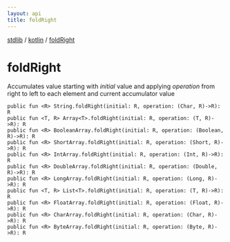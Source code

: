 ```yaml
---
layout: api
title: foldRight
---
```

[stdlib](../index.html) / [kotlin](index.html) / [foldRight](foldRight.html)

# foldRight
Accumulates value starting with *initial* value and applying *operation* from right to left to each element and current accumulator value
```
public fun <R> String.foldRight(initial: R, operation: (Char, R)->R): R
public fun <T, R> Array<T>.foldRight(initial: R, operation: (T, R)->R): R
public fun <R> BooleanArray.foldRight(initial: R, operation: (Boolean, R)->R): R
public fun <R> ShortArray.foldRight(initial: R, operation: (Short, R)->R): R
public fun <R> IntArray.foldRight(initial: R, operation: (Int, R)->R): R
public fun <R> DoubleArray.foldRight(initial: R, operation: (Double, R)->R): R
public fun <R> LongArray.foldRight(initial: R, operation: (Long, R)->R): R
public fun <T, R> List<T>.foldRight(initial: R, operation: (T, R)->R): R
public fun <R> FloatArray.foldRight(initial: R, operation: (Float, R)->R): R
public fun <R> CharArray.foldRight(initial: R, operation: (Char, R)->R): R
public fun <R> ByteArray.foldRight(initial: R, operation: (Byte, R)->R): R
```
